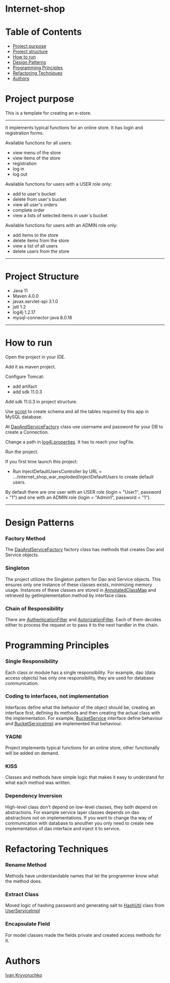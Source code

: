 # Internet-shop
# Table of Contents
* [Project purpose](#purpose)
* [Project structure](#structure)
* [How to run](#how-to-run)
* [Design Patterns](#design-patterns)
* [Programming Principles](#programming-principles)
* [Refactoring Techniques](#refactoring-techniquess)
* [Authors](#authors)
# <a name="purpose"></a>Project purpose

This is a template for creating an e-store.
<hr>
It implements typical functions for an online store. 
It has login and registration forms.

Available functions for all users: 
* view menu of the store
* view items of the store
* registration
* log in
* log out
  
Available functions for users with a USER role only: 
* add to user's bucket
* delete from user's bucket
* view all user's orders
* complete order
* view a lists of selected items in user`s bucket

Available functions for users with an ADMIN role only:
* add items to the store
* delete items from the store
* view a list of all users
* delete users from the store

<hr>

# <a name="structure"></a>Project Structure
* Java 11
* Maven 4.0.0
* javax.servlet-api 3.1.0
* jstl 1.2
* log4j 1.2.17
* mysql-connector-java 8.0.18
<hr>

# <a name="how-to-run"></a>How to run
Open the project in your IDE.

Add it as maven project.

Configure Tomcat:
* add artifact
* add sdk 11.0.3

Add sdk 11.0.3 in project struсture.

Use [script](./src/main/resources/init_db.sql) to create schema and all the tables required by this app in MySQL database.

At [DaoAndServiceFactory](./src/main/java/com/company/internetshop/factory/DaoAndServiceFactory.java) class use username and password for your DB to create a Connection.

Change a path in [log4j.properties](./src/main/resources/log4j.properties). It has to reach your logFile.

Run the project.

If you first time launch this project: 
 * Run InjectDefaultUsersController by URL = .../internet_shop_war_exploded/injectDefaultUsers to create default users.

By default there are one user with an USER role (login = "User1", password = "1") 
and one with an ADMIN role (login = "Admin1", password = "1"). 
<hr>

# <a name="design-patterns"></a>Design Patterns
### Factory Method
The [DaoAndServiceFactory](./src/main/java/com/company/internetshop/factory/DaoAndServiceFactory.java) factory class has methods that creates Dao and Service objects.

### Singleton
The project utilizes the Singleton pattern for Dao and Service objects. This ensures only one instance of these classes exists, minimizing memory usage.
Instances of these classes are stored in [AnnotatedClassMap](./src/main/java/com/company/internetshop/lib/AnnotatedClassMap.java) and retrieved by getImplementation method by interface class.

### Chain of Responsibility
There are [AuthenticationFilter](./src/main/java/com/company/internetshop/web/filters/AuthenticationFilter.java) and [AutorizationFilter](./src/main/java/com/company/internetshop/web/filters/AutorizationFilter.java). 
Each of them decides either to process the request or to pass it to the next handler in the chain.

# <a name="programming-principles"></a>Programming Principles
### Single Responsibility
Each class or module has a single responsibility. For example, dao (data access objects) has only one responsibility, they are used for database communication.

### Coding to interfaces, not implementation
Interfaces define what the behavior of the object should be, creating an interface first, defining its methods and then creating the actual class with the implementation.
For example, [BucketService](./src/main/java/com/company/internetshop/web/filters/AuthenticationFilter.java) interface define behaviour and
[BucketServiceImpl](./src/main/java/com/company/internetshop/service/impl/BucketServiceImpl.java) are implemented that behaviour.

### YAGNI
Project implements typical functions for an online store, other functionally will be added on demand.

### KISS
Classes and methods have simple logic that makes it easy to understand for what each method was written.

### Dependency Inversion

High-level class don't depend on low-level classes, they both depend on abstractions.
For example service layer classes depends on dao abstractions not on implementations. If you want to change tha way of communication with database to anouther you only need to create new implementation of dao interface and inject it to service.

# <a name="refactoring-techniquess"></a>Refactoring Techniques

### Rename Method
Methods have understandable names that let the programmer know what the method does.

### Extract Class
Moved logic of hashing password and generating salt to [HashUtil](./src/main/java/com/company/internetshop/util/HashUtil.java) class 
from [UserServiceImpl](./src/main/java/com/company/internetshop/service/impl/UserServiceImpl.java)

### Encapsulate Field
For model classes made the fields private and created access methods for it.

# <a name="authors"></a>Authors
[Ivan Kryvoruchko](https://github.com/IvanKryvoruchko)
